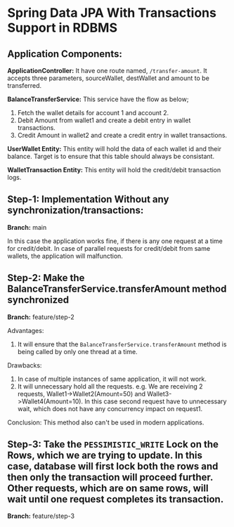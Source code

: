 # Spring Data JPA With Transactions Support in RDBMS

## Application Components:

**ApplicationController:** It have one route named, `/transfer-amount`. It accepts three parameters, sourceWallet, destWallet and amount to be transferred.

**BalanceTransferService:** This service have the flow as below;

1. Fetch the wallet details for account 1 and account 2.
2. Debit Amount from wallet1 and create a debit entry in wallet transactions.
3. Credit Amount in wallet2 and create a credit entry in wallet transactions.

**UserWallet Entity:** This entity will hold the data of each wallet id and their balance. Target is to ensure that this table should always be consistant.

**WalletTransaction Entity:** This entity will hold the credit/debit transaction logs.

## Step-1: Implementation Without any synchronization/transactions:
**Branch:** main

In this case the application works fine, if there is any one request at a time for credit/debit. In case of parallel requests for credit/debit from same wallets, the application will malfunction.


## Step-2: Make the BalanceTransferService.transferAmount method synchronized
**Branch:** feature/step-2

Advantages:
1. It will ensure that the `BalanceTransferService.transferAmount` method is being called by only one thread at a time.

Drawbacks:
1. In case of multiple instances of same application, it will not work.
2. It will unnecessary hold all the requests. e.g. We are receiving 2 requests, Wallet1->Wallet2(Amount=50) and Wallet3->Wallet4(Amount=10). In this case second request have to unnecessary wait, which does not have any concurrency impact on request1.

Conclusion:
This method also can't be used in modern applications.


## Step-3: Take the `PESSIMISTIC_WRITE` Lock on the Rows, which we are trying to update. In this case, database will first lock both the rows and then only the transaction will proceed further. Other requests, which are on same rows, will wait until one request completes its transaction.
**Branch:** feature/step-3